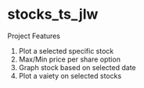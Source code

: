 # stocks_ts_jlw

Project Features
1) Plot a selected specific stock
2) Max/Min price per share option
3) Graph stock based on selected date
4) Plot a vaiety on selected stocks
